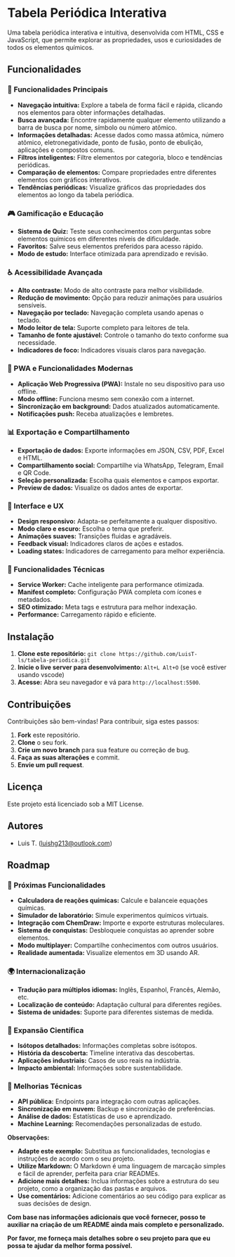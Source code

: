 # Tabela Periódica Interativa

Uma tabela periódica interativa e intuitiva, desenvolvida com HTML, CSS e JavaScript, que permite explorar as propriedades, usos e curiosidades de todos os elementos químicos.

## Funcionalidades

### 🧪 Funcionalidades Principais

- **Navegação intuitiva:** Explore a tabela de forma fácil e rápida, clicando nos elementos para obter informações detalhadas.
- **Busca avançada:** Encontre rapidamente qualquer elemento utilizando a barra de busca por nome, símbolo ou número atômico.
- **Informações detalhadas:** Acesse dados como massa atômica, número atômico, eletronegatividade, ponto de fusão, ponto de ebulição, aplicações e compostos comuns.
- **Filtros inteligentes:** Filtre elementos por categoria, bloco e tendências periódicas.
- **Comparação de elementos:** Compare propriedades entre diferentes elementos com gráficos interativos.
- **Tendências periódicas:** Visualize gráficos das propriedades dos elementos ao longo da tabela periódica.

### 🎮 Gamificação e Educação

- **Sistema de Quiz:** Teste seus conhecimentos com perguntas sobre elementos químicos em diferentes níveis de dificuldade.
- **Favoritos:** Salve seus elementos preferidos para acesso rápido.
- **Modo de estudo:** Interface otimizada para aprendizado e revisão.

### ♿ Acessibilidade Avançada

- **Alto contraste:** Modo de alto contraste para melhor visibilidade.
- **Redução de movimento:** Opção para reduzir animações para usuários sensíveis.
- **Navegação por teclado:** Navegação completa usando apenas o teclado.
- **Modo leitor de tela:** Suporte completo para leitores de tela.
- **Tamanho de fonte ajustável:** Controle o tamanho do texto conforme sua necessidade.
- **Indicadores de foco:** Indicadores visuais claros para navegação.

### 📱 PWA e Funcionalidades Modernas

- **Aplicação Web Progressiva (PWA):** Instale no seu dispositivo para uso offline.
- **Modo offline:** Funciona mesmo sem conexão com a internet.
- **Sincronização em background:** Dados atualizados automaticamente.
- **Notificações push:** Receba atualizações e lembretes.

### 📊 Exportação e Compartilhamento

- **Exportação de dados:** Exporte informações em JSON, CSV, PDF, Excel e HTML.
- **Compartilhamento social:** Compartilhe via WhatsApp, Telegram, Email e QR Code.
- **Seleção personalizada:** Escolha quais elementos e campos exportar.
- **Preview de dados:** Visualize os dados antes de exportar.

### 🎨 Interface e UX

- **Design responsivo:** Adapta-se perfeitamente a qualquer dispositivo.
- **Modo claro e escuro:** Escolha o tema que preferir.
- **Animações suaves:** Transições fluidas e agradáveis.
- **Feedback visual:** Indicadores claros de ações e estados.
- **Loading states:** Indicadores de carregamento para melhor experiência.

### 🔧 Funcionalidades Técnicas

- **Service Worker:** Cache inteligente para performance otimizada.
- **Manifest completo:** Configuração PWA completa com ícones e metadados.
- **SEO otimizado:** Meta tags e estrutura para melhor indexação.
- **Performance:** Carregamento rápido e eficiente.

## Instalação

1. **Clone este repositório:** `git clone https://github.com/LuisT-ls/tabela-periodica.git`
2. **Inicie o live server para desenvolvimento:** `Alt+L Alt+O` (se você estiver usando vscode)
3. **Acesse:** Abra seu navegador e vá para `http://localhost:5500`.

## Contribuições

Contribuições são bem-vindas! Para contribuir, siga estes passos:

1. **Fork** este repositório.
2. **Clone** o seu fork.
3. **Crie um novo branch** para sua feature ou correção de bug.
4. **Faça as suas alterações** e commit.
5. **Envie um pull request**.

## Licença

Este projeto está licenciado sob a MIT License.

## Autores

- Luis T. (luishg213@outlook.com)

## Roadmap

### 🚀 Próximas Funcionalidades

- **Calculadora de reações químicas:** Calcule e balanceie equações químicas.
- **Simulador de laboratório:** Simule experimentos químicos virtuais.
- **Integração com ChemDraw:** Importe e exporte estruturas moleculares.
- **Sistema de conquistas:** Desbloqueie conquistas ao aprender sobre elementos.
- **Modo multiplayer:** Compartilhe conhecimentos com outros usuários.
- **Realidade aumentada:** Visualize elementos em 3D usando AR.

### 🌍 Internacionalização

- **Tradução para múltiplos idiomas:** Inglês, Espanhol, Francês, Alemão, etc.
- **Localização de conteúdo:** Adaptação cultural para diferentes regiões.
- **Sistema de unidades:** Suporte para diferentes sistemas de medida.

### 🔬 Expansão Científica

- **Isótopos detalhados:** Informações completas sobre isótopos.
- **História da descoberta:** Timeline interativa das descobertas.
- **Aplicações industriais:** Casos de uso reais na indústria.
- **Impacto ambiental:** Informações sobre sustentabilidade.

### 📱 Melhorias Técnicas

- **API pública:** Endpoints para integração com outras aplicações.
- **Sincronização em nuvem:** Backup e sincronização de preferências.
- **Análise de dados:** Estatísticas de uso e aprendizado.
- **Machine Learning:** Recomendações personalizadas de estudo.

**Observações:**

- **Adapte este exemplo:** Substitua as funcionalidades, tecnologias e instruções de acordo com o seu projeto.
- **Utilize Markdown:** O Markdown é uma linguagem de marcação simples e fácil de aprender, perfeita para criar READMEs.
- **Adicione mais detalhes:** Inclua informações sobre a estrutura do seu projeto, como a organização das pastas e arquivos.
- **Use comentários:** Adicione comentários ao seu código para explicar as suas decisões de design.

**Com base nas informações adicionais que você fornecer, posso te auxiliar na criação de um README ainda mais completo e personalizado.**

**Por favor, me forneça mais detalhes sobre o seu projeto para que eu possa te ajudar da melhor forma possível.**

